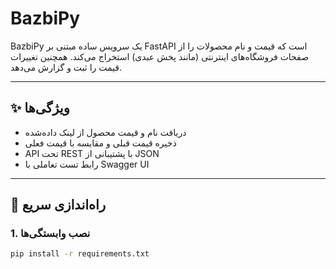 # BazbiPy

BazbiPy یک سرویس ساده مبتنی بر FastAPI است که قیمت و نام محصولات را از صفحات فروشگاه‌های اینترنتی (مانند پخش عبدی) استخراج می‌کند. همچنین تغییرات قیمت را ثبت و گزارش می‌دهد.

---

## ✨ ویژگی‌ها

- دریافت نام و قیمت محصول از لینک داده‌شده
- ذخیره قیمت قبلی و مقایسه با قیمت فعلی
- API تحت REST با پشتیبانی از JSON
- رابط تست تعاملی با Swagger UI

---

## 🚀 راه‌اندازی سریع

### 1. نصب وابستگی‌ها

```bash
pip install -r requirements.txt
